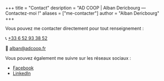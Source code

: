 +++
title = "Contact"
desription = "AD COOP | Alban Dericbourg — Contactez-moi !"
aliases = ["me-contacter"]
author = "Alban Dericbourg"
+++

Vous pouvez me contacter directement pour tout renseignement :

📞 <span itemprop="telephone">[+33 6 52 93 38 52](tel:+330652933852)</span>

📧 [alban@adcoop.fr](mailto:alban@adcoop.fr)

Vous pouvez également me suivre sur les réseaux sociaux :

* [Facebook](https://www.facebook.com/adcoop.alban.dericbourg)
* [LinkedIn](https://www.linkedin.com/company/adcoop/)